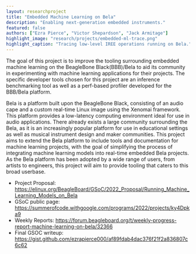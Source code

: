 ```yaml
---
layout: researchproject
title: "Embedded Machine Learning on Bela"
description: "Enabling next-generation embedded instruments."
featured: false
authors: ["Ezra Pierce", "Victor Shepardson", "Jack Armitage"]
highlight_image: "research/projects/embedded-ml-trace.png"
highlight_caption: "Tracing low-level IREE operations running on Bela."
---
```


The goal of this project is to improve the tooling surrounding embedded machine learning on the BeagleBone Black(BBB)/Bela to aid its community in experimenting with machine learning applications for their projects. The specific developer tools chosen for this project are an inference benchmarking tool as well as a perf-based profiler developed for the BBB/Bela platform.

Bela is a platform built upon the BeagleBone Black, consisting of an audio cape and a custom real-time Linux image using the Xenomai framework. This platform provides a low-latency computing environment ideal for use in audio applications. There already exists a large community surrounding the Bela, as it is an increasingly popular platform for use in educational settings as well as musical instrument design and maker communities. This project aims to extend the Bela platform to include tools and documentation for machine learning projects, with the goal of simplifying the process of integrating machine learning models into real-time embedded Bela projects. As the Bela platform has been adopted by a wide range of users, from artists to engineers, this project will aim to provide tooling that caters to this broad userbase.

- Project Proposal: https://elinux.org/BeagleBoard/GSoC/2022_Proposal/Running_Machine_Learning_Models_on_Bela
- GSoC public page: https://summerofcode.withgoogle.com/programs/2022/projects/ky4Dpka9
- Weekly Reports: https://forum.beagleboard.org/t/weekly-progress-report-machine-learning-on-bela/32366
- Final GSOC writeup: https://gist.github.com/ezrapierce000/af89fdab4dac376f21f2a836807c6c62

